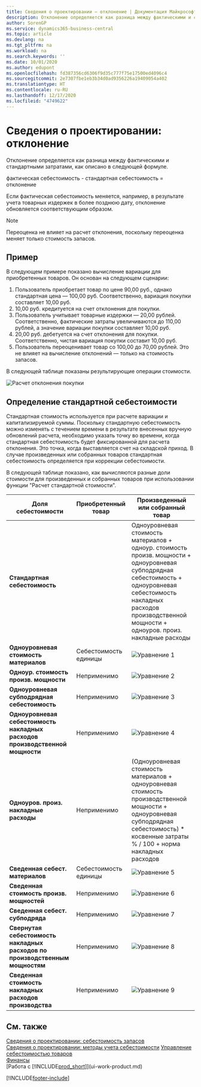 ```yaml
---
title: Сведения о проектировании — отклонение | Документация Майкрософт
description: Отклонение определяется как разница между фактическими и стандартными затратами, как описано в следующей формуле.
author: SorenGP
ms.service: dynamics365-business-central
ms.topic: article
ms.devlang: na
ms.tgt_pltfrm: na
ms.workload: na
ms.search.keywords: ''
ms.date: 10/01/2020
ms.author: edupont
ms.openlocfilehash: fd387356cd6306f9d35c777f75e17500ed4096c4
ms.sourcegitcommit: 2e7307fbe1eb3b34d0ad9356226a19409054a402
ms.translationtype: HT
ms.contentlocale: ru-RU
ms.lasthandoff: 12/17/2020
ms.locfileid: "4749622"
---
```

# <a name="design-details-variance"></a>Сведения о проектировании: отклонение
Отклонение определяется как разница между фактическими и стандартными затратами, как описано в следующей формуле.  

 фактическая себестоимость - стандартная себестоимость = отклонение  

 Если фактическая себестоимость меняется, например, в результате учета товарных издержек в более позднюю дату, отклонение обновляется соответствующим образом.  

> [!NOTE]  
>  Переоценка не влияет на расчет отклонения, поскольку переоценка меняет только стоимость запасов.  

## <a name="example"></a>Пример  
 В следующем примере показано вычисление вариации для приобретенных товаров. Он основан на следующем сценарии:  

1.  Пользователь приобретает товар по цене 90,00 руб., однако стандартная цена — 100,00 руб. Соответственно, вариация покупки составляет 10,00 руб.  
2.  10,00 руб. кредитуется на счет отклонения для покупки.  
3.  Пользователь учитывает товарные издержки — 20,00 рублей. Соответственно, фактические затраты увеличиваются до 110,00 рублей, а значение вариации покупки составляет 10,00 руб.  
4.  20,00 руб. дебетуется на счет отклонения для покупки. Соответственно, чистая вариация покупки составит 10,00 руб.  
5.  Пользователь переоценивает товар со 100,00 до 70,00 рублей. Это не влияет на вычисление отклонений — только на стоимость запасов.  

 В следующей таблице показаны результирующие операции стоимости.  

 ![Расчет отклонения покупки](media/design_details_inventory_costing_11_purchase_variance.png "Расчет отклонения покупки")  

## <a name="determining-the-standard-cost"></a>Определение стандартной себестоимости  
 Стандартная стоимость используется при расчете вариации и капитализируемой суммы. Поскольку стандартную себестоимость можно изменять с течением времени в результате внесенных вручную обновлений расчета, необходимо указать точку во времени, когда стандартная себестоимость будет фиксированной для расчета отклонения. Это точка, когда выставляется счет на складской приход. В случае произведенных или собранных товаров стандартная себестоимость определяется при коррекции себестоимости.  

 В следующей таблице показано, как вычисляются разные доли стоимости для произведенных и собранных товаров при использовании функции "Расчет стандартной стоимости".  

|Доля себестоимости|Приобретенный товар|Произведенный или собранный товар|  
|----------------|--------------------|------------------------------|  
|**Стандартная себестоимость**||Одноуровневая стоимость материалов + одноур. стоимость произв. мощности + одноуровневая субподрядная себестоимость + одноуровневая себестоимость накладных расходов производственной мощности + одноуров. произ. накладные расходы|  
|**Одноуровневая стоимость материалов**|Себестоимость единицы|![Уравнение 1](media/design_details_inventory_costing_11_equation_1.png "Уравнение 1")|  
|**Одноур. стоимость произв. мощности**|Неприменимо|![Уравнение 2](media/design_details_inventory_costing_11_equation_2.png "Уравнение 2")|  
|**Одноуровневая субподрядная себестоимость**|Неприменимо|![Уравнение 3](media/design_details_inventory_costing_11_equation_3.png "Уравнение 3")|  
|**Одноуровневая себестоимость накладных расходов производственной мощности**|Неприменимо|![Уравнение 4](media/design_details_inventory_costing_11_equation_4.png "Уравнение 4")|  
|**Одноуров. произ. накладные расходы**|Неприменимо|(Одноуровневая стоимость материалов + одноуровневая стоимость производственной мощности + одноуровневая субподрядная себестоимость) * косвенные затраты % / 100 + норма накладных расходов|  
|**Сведенная себест. материалов**|Себестоимость единицы|![Уравнение 5](media/design_details_inventory_costing_11_equation_5.png "Уравнение 5")|  
|**Сведенная стоимость произв. мощностей**|Неприменимо|![Уравнение 6](media/design_details_inventory_costing_11_equation_6.png "Уравнение 6")|  
|**Сведенная себест. субподряда**|Неприменимо|![Уравнение 7](media/design_details_inventory_costing_11_equation_7.png "Уравнение 7")|  
|**Свернутая себестоимость накладных расходов по производственным мощностям**|Неприменимо|![Уравнение 8](media/design_details_inventory_costing_11_equation_8.png "Уравнение 8")|  
|**Сведенная стоимость накладных расходов производства**|Неприменимо|![Уравнение 9](media/design_details_inventory_costing_11_equation_9.png "Уравнение 9")|  

## <a name="see-also"></a>См. также  
 [Сведения о проектировании: себестоимость запасов](design-details-inventory-costing.md)   
 [Сведения о проектировании: методы учета себестоимости](design-details-costing-methods.md) [Управление себестоимостью товаров](finance-manage-inventory-costs.md)  
 [Финансы](finance.md)  
 [Работа с [!INCLUDE[prod_short](includes/prod_short.md)]](ui-work-product.md)


[!INCLUDE[footer-include](includes/footer-banner.md)]